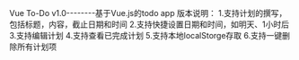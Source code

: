 Vue To-Do v1.0--------基于Vue.js的todo app
版本说明：
    1.支持计划的撰写，包括标题，内容，截止日期和时间
    2.支持快捷设置日期和时间，如明天、1小时后
    3.支持编辑计划
    4.支持查看已完成计划
    5.支持本地localStorge存取
    6.支持一键删除所有计划项
   
